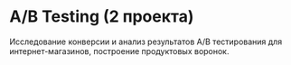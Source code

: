 # A/B Testing (2 проекта)
Исследование конверсии и анализ результатов A/B тестирования для интернет-магазинов, построение продуктовых воронок. 
